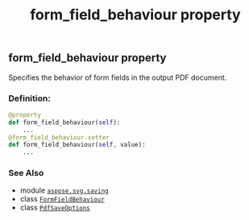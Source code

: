 ﻿---
title: form_field_behaviour property
second_title: Aspose.SVG for Python via .NET API References
description: 
type: docs
weight: 70
url: /python-net/aspose.svg.saving/pdfsaveoptions/form_field_behaviour/
is_root: false
---

## form_field_behaviour property


Specifies the behavior of form fields in the output PDF document.
### Definition:
```python
@property
def form_field_behaviour(self):
    ...
@form_field_behaviour.setter
def form_field_behaviour(self, value):
    ...
```

### See Also
* module [`aspose.svg.saving`](../../)
* class [`FormFieldBehaviour`](/svg/python-net/aspose.svg.rendering.pdf/formfieldbehaviour)
* class [`PdfSaveOptions`](/svg/python-net/aspose.svg.saving/pdfsaveoptions)
